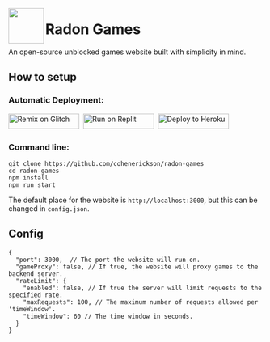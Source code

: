 <img align="left" width="70px" src="https://raw.githubusercontent.com/cohenerickson/radon-games/main/public/img/logo-512.png"></img>
# Radon Games

An open-source unblocked games website built with simplicity in mind.

## How to setup

### Automatic Deployment:<br>
<a href="https://glitch.com/edit/#!/import/github/cohenerickson/radon-games" title="Remix on Glitch"><img alt="Remix on Glitch" src="https://cdn.glitch.com/2703baf2-b643-4da7-ab91-7ee2a2d00b5b%2Fremix-button.svg" width="140" height="30"><img></a>&nbsp;
<a href="https://repl.it/github/cohenerickson/radon-games" title="Run on Replit"><img alt="Run on Replit" src="https://repl.it/badge/github/cohenerickson/radon-games" width="140" height="30"><img></a>&nbsp;
<a href="https://heroku.com/deploy?template=https://github.com/cohenerickson/radon-games" title="Deploy to Heroku"><img alt="Deploy to Heroku" src="https://www.herokucdn.com/deploy/button.svg" width="140" height="30"><img></a>


### Command line:
```
git clone https://github.com/cohenerickson/radon-games
cd radon-games
npm install
npm run start
```

The default place for the website is `http://localhost:3000`, but this can be changed in `config.json`.

## Config
```
{
  "port": 3000,  // The port the website will run on.
  "gameProxy": false, // If true, the website will proxy games to the backend server.
  "rateLimit": {
    "enabled": false, // If true the server will limit requests to the specified rate.
    "maxRequests": 100, // The maximum number of requests allowed per 'timeWindow'.
    "timeWindow": 60 // The time window in seconds.
  }
}
```
